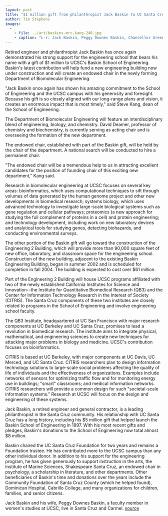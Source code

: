 ```yaml
---
layout: post
title: "$1 million gift from philanthropist Jack Baskin to UC Santa Cruz School of Engineering supports new building and new department"
author: Tim Stephens
images:
  -
    - file: ../art/baskins.mrc.kang.240.jpg
    - caption: "L-r: Jack Baskin, Peggy Downes Baskin, Chancellor Greenwood, and Dean Kang Photo: Don Harris, UCSC Photo Services"
---
```


Retired engineer and philanthropist Jack Baskin has once again demonstrated his strong support for the engineering school that bears his name with a gift of $1 million to UCSC's Baskin School of Engineering. Baskin's latest contribution will help fund a new engineering building now under construction and will create an endowed chair in the newly forming Department of Biomolecular Engineering.

"Jack Baskin once again has shown his amazing commitment to the School of Engineering and the UCSC campus with his generosity and foresight. Because his gift is so closely aligned with our long-range plans and vision, it creates an enormous impact that is most timely," said Steve Kang, dean of the School of Engineering.   
  
The Department of Biomolecular Engineering will feature an interdisciplinary blend of engineering, biology, and chemistry. David Deamer, professor of chemistry and biochemistry, is currently serving as acting chair and is overseeing the formation of the new department.   
  
The endowed chair, established with part of the Baskin gift, will be held by the chair of the department. A national search will be conducted to hire a permanent chair.   
  
"The endowed chair will be a tremendous help to us in attracting excellent candidates for the position of founding chair of this exciting new department," Kang said.  
  
Research in biomolecular engineering at UCSC focuses on several key areas: bioinformatics, which uses computational techniques to sift through volumes of data generated by the human genome project and other new developments in biomedical research; systems biology, which uses advanced technology to investigate large-scale biological systems such as gene regulation and cellular pathways; proteomics (a new approach for studying the full complement of proteins in a cell) and protein engineering; and technology development, including work on new laboratory devices and analytical tools for studying genes, detecting biohazards, and conducting environmental surveys.  
  
The other portion of the Baskin gift will go toward the construction of the Engineering 2 Building, which will provide more than 90,000 square feet of new office, laboratory, and classroom space for the engineering school. Construction of the new building, adjacent to the existing Baskin Engineering Building, began in summer 2002 and is scheduled for completion in fall 2004. The building is expected to cost over $61 million.  
  
Part of the Engineering 2 Building will house UCSC programs affiliated with two of the newly established California Institutes for Science and Innovation--the Institute for Quantitative Biomedical Research (QB3) and the Center for Information Technology Research in the Interest of Society (CITRIS). The Santa Cruz components of these two institutes are closely related to programs in the School of Engineering and involve engineering school faculty.  
  
The QB3 Institute, headquartered at UC San Francisco with major research components at UC Berkeley and UC Santa Cruz, promises to lead a revolution in biomedical research. The institute aims to integrate physical, mathematical, and engineering sciences to create new techniques for attacking major problems in biology and medicine. UCSC's contribution focuses on bioinformatics.  
  
CITRIS is based at UC Berkeley, with major components at UC Davis, UC Merced, and UC Santa Cruz. CITRIS researchers plan to design information technology solutions to large-scale social problems affecting the quality of life of individuals and the effectiveness of organizations. Examples include networks of sensors for optimizing traffic flow and for monitoring energy use in buildings; "smart" classrooms; and medical information networks. CITRIS researchers will provide a common design for such "societal-scale information systems." Research at UCSC will focus on the design and engineering of these systems.   
  
Jack Baskin, a retired engineer and general contractor, is a leading philanthropist in the Santa Cruz community. His relationship with UC Santa Cruz has a long history, including his $5 million gift that helped launch the Baskin School of Engineering in 1997. With his most recent gifts and pledges, Baskin's donations to the School of Engineering now total almost $8 million.  
  
Baskin chaired the UC Santa Cruz Foundation for two years and remains a Foundation trustee. He has contributed more to the UCSC campus than any other individual donor. In addition to his support for the engineering program, he has given generously to support instruction in the arts, the Institute of Marine Sciences, Shakespeare Santa Cruz, an endowed chair in psychology, a scholarship in literature, and other departments. Other beneficiaries of Baskin's time and donations over the years include the Community Foundation of Santa Cruz County (which he helped found), Dominican Hospital, Cabrillo College, and many organizations for children, families, and senior citizens.   
  
Jack Baskin and his wife, Peggy Downes Baskin, a faculty member in women's studies at UCSC, live in Santa Cruz and Carmel.
[source](http://www1.ucsc.edu/currents/02-03/02-24/baskin.html "Permalink to baskin")
